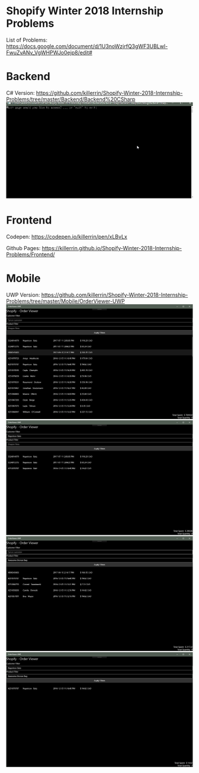# Shopify Winter 2018 Internship Problems
List of Problems: https://docs.google.com/document/d/1U3noWzjrfQ3gWF3UBLwl-FwuZvANv_VgWHPWJo0ejp8/edit#

# Backend
C# Version: https://github.com/killerrin/Shopify-Winter-2018-Internship-Problems/tree/master/Backend/Backend%20CSharp
![Example of the project working](https://github.com/killerrin/Shopify-Winter-2018-Internship-Problems/blob/master/Backend/Backend%20CSharp/AnimatedExample.gif)


# Frontend
Codepen: https://codepen.io/killerrin/pen/xLBvLx

Github Pages: https://killerrin.github.io/Shopify-Winter-2018-Internship-Problems/Frontend/

# Mobile
UWP Version: https://github.com/killerrin/Shopify-Winter-2018-Internship-Problems/tree/master/Mobile/OrderViewer-UWP
![No Filter](/Mobile/OrderViewer-UWP/NoFilter.png)
![Customer Filter](/Mobile/OrderViewer-UWP/CustomerFilter.png)
![Product Filter](/Mobile/OrderViewer-UWP/ProductFilter.png)
![Customer and Product Filter](/Mobile/OrderViewer-UWP/CustomerAndProductFilter.png)
